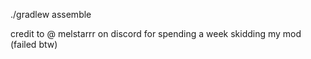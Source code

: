 ./gradlew assemble

credit to @ melstarrr on discord for spending a week skidding my mod (failed btw)